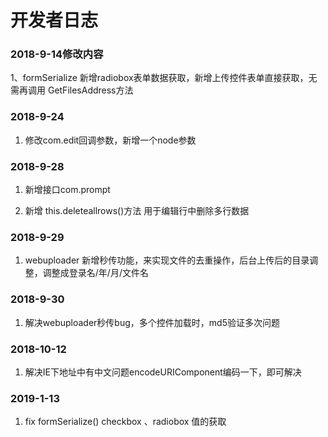 # 开发者日志

### 2018-9-14修改内容
1、formSerialize 新增radiobox表单数据获取，新增上传控件表单直接获取，无需再调用 GetFilesAddress方法
### 2018-9-24
1. 修改com.edit回调参数，新增一个node参数

### 2018-9-28
1.  新增接口com.prompt

2. 新增 this.deleteallrows()方法 用于编辑行中删除多行数据

### 2018-9-29
 
1. webuploader 新增秒传功能，来实现文件的去重操作，后台上传后的目录调整，调整成登录名/年/月/文件名

### 2018-9-30

1. 解决webuploader秒传bug，多个控件加载时，md5验证多次问题

### 2018-10-12

1. 解决IE下地址中有中文问题encodeURIComponent编码一下，即可解决

### 2019-1-13

1. fix formSerialize() checkbox 、radiobox 值的获取 